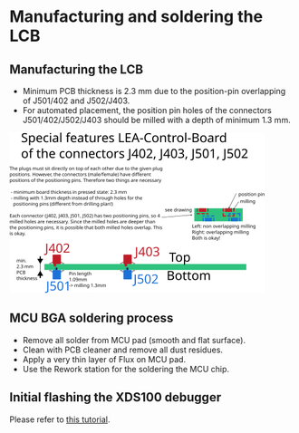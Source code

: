 # Manufacturing and soldering the LCB
## Manufacturing the LCB
 * Minimum PCB thickness is 2.3 mm due to the position-pin overlapping of J501/402 and J502/J403.
 * For automated placement, the position pin holes of the connectors J501/402/J502/J403 should be milled with a depth of minimum 1.3 mm. 
 
![](/documentation/01_Control_boards/LCB-CCB-01/PCB_Manufacturing.png)

## MCU BGA soldering process
 * Remove all solder from MCU pad (smooth and flat surface).
 * Clean with PCB cleaner and remove all dust residues.
 * Apply a very thin layer of Flux on MCU pad.
 * Use the Rework station for the soldering the MCU chip.
 
## Initial flashing the XDS100 debugger
Please refer to [this tutorial](https://github.com/upb-lea/LCB-Software#flash-xds100-firmware-to-ftdi-chip).
